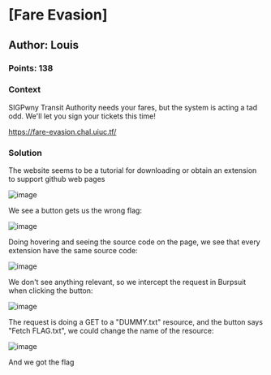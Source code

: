 # [Fare Evasion] <ChallengeName>
## Author: Louis <AuthorName>
### Points: 138 <points>

### Context

SIGPwny Transit Authority needs your fares, but the system is acting a tad odd. We'll let you sign your tickets this time!

https://fare-evasion.chal.uiuc.tf/


### Solution

The website seems to be a tutorial for downloading or obtain an extension to support github web pages

![image](https://github.com/dachaparrop/WriteUps/assets/112051369/82f92d3a-fb17-4d20-a837-3f5d2aba8019)

We see a button gets us the wrong flag:

![image](https://github.com/dachaparrop/WriteUps/assets/112051369/e0b1de4c-07d1-4733-82cd-989dfae968f0)

Doing hovering and seeing the source code on the page, we see that every extension have the same source code:

![image](https://github.com/dachaparrop/WriteUps/assets/112051369/d344da46-f042-47a8-a16d-b9832e50d0af)

We don't see anything relevant, so we intercept the request in Burpsuit when clicking the button:

![image](https://github.com/dachaparrop/WriteUps/assets/112051369/64ee3def-0c5d-42bd-b642-85e013795d0b)

The request is doing a GET to a "DUMMY.txt" resource, and the button says "Fetch FLAG.txt", we could change the name of the resource:

![image](https://github.com/dachaparrop/WriteUps/assets/112051369/44b13360-dc05-4669-ad98-140fe75cd9cc)

And we got the flag
